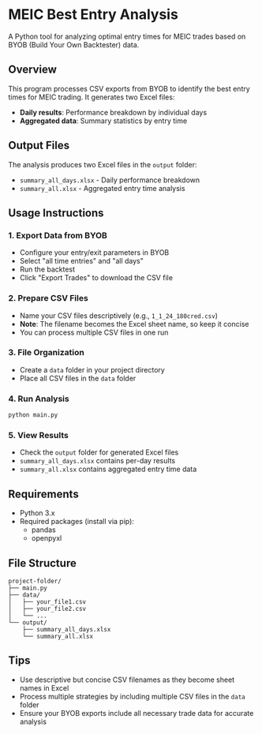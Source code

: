 # MEIC Best Entry Analysis

A Python tool for analyzing optimal entry times for MEIC trades based on BYOB (Build Your Own Backtester) data.

## Overview

This program processes CSV exports from BYOB to identify the best entry times for MEIC trading. It generates two Excel files:

- **Daily results**: Performance breakdown by individual days
- **Aggregated data**: Summary statistics by entry time

## Output Files

The analysis produces two Excel files in the `output` folder:

- `summary_all_days.xlsx` - Daily performance breakdown
- `summary_all.xlsx` - Aggregated entry time analysis

## Usage Instructions

### 1. Export Data from BYOB

- Configure your entry/exit parameters in BYOB
- Select "all time entries" and "all days"
- Run the backtest
- Click "Export Trades" to download the CSV file

### 2. Prepare CSV Files

- Name your CSV files descriptively (e.g., `1_1_24_180cred.csv`)
- **Note**: The filename becomes the Excel sheet name, so keep it concise
- You can process multiple CSV files in one run

### 3. File Organization

- Create a `data` folder in your project directory
- Place all CSV files in the `data` folder

### 4. Run Analysis

```bash
python main.py
```

### 5. View Results

- Check the `output` folder for generated Excel files
- `summary_all_days.xlsx` contains per-day results
- `summary_all.xlsx` contains aggregated entry time data

## Requirements

- Python 3.x
- Required packages (install via pip):
  - pandas
  - openpyxl

## File Structure

```
project-folder/
├── main.py
├── data/
│   ├── your_file1.csv
│   ├── your_file2.csv
│   └── ...
└── output/
    ├── summary_all_days.xlsx
    └── summary_all.xlsx
```

## Tips

- Use descriptive but concise CSV filenames as they become sheet names in Excel
- Process multiple strategies by including multiple CSV files in the `data` folder
- Ensure your BYOB exports include all necessary trade data for accurate analysis
